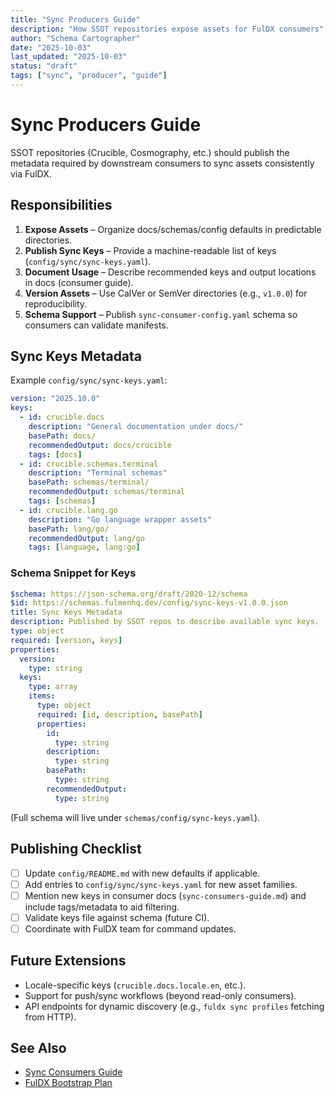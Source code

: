 ```yaml
---
title: "Sync Producers Guide"
description: "How SSOT repositories expose assets for FulDX consumers"
author: "Schema Cartographer"
date: "2025-10-03"
last_updated: "2025-10-03"
status: "draft"
tags: ["sync", "producer", "guide"]
---
```


# Sync Producers Guide

SSOT repositories (Crucible, Cosmography, etc.) should publish the metadata required by downstream consumers to sync assets consistently via FulDX.

## Responsibilities

1. **Expose Assets** – Organize docs/schemas/config defaults in predictable directories.
2. **Publish Sync Keys** – Provide a machine-readable list of keys (`config/sync/sync-keys.yaml`).
3. **Document Usage** – Describe recommended keys and output locations in docs (consumer guide).
4. **Version Assets** – Use CalVer or SemVer directories (e.g., `v1.0.0`) for reproducibility.
5. **Schema Support** – Publish `sync-consumer-config.yaml` schema so consumers can validate manifests.

## Sync Keys Metadata

Example `config/sync/sync-keys.yaml`:

```yaml
version: "2025.10.0"
keys:
  - id: crucible.docs
    description: "General documentation under docs/"
    basePath: docs/
    recommendedOutput: docs/crucible
    tags: [docs]
  - id: crucible.schemas.terminal
    description: "Terminal schemas"
    basePath: schemas/terminal/
    recommendedOutput: schemas/terminal
    tags: [schemas]
  - id: crucible.lang.go
    description: "Go language wrapper assets"
    basePath: lang/go/
    recommendedOutput: lang/go
    tags: [language, lang:go]
```

### Schema Snippet for Keys

```yaml
$schema: https://json-schema.org/draft/2020-12/schema
$id: https://schemas.fulmenhq.dev/config/sync-keys-v1.0.0.json
title: Sync Keys Metadata
description: Published by SSOT repos to describe available sync keys.
type: object
required: [version, keys]
properties:
  version:
    type: string
  keys:
    type: array
    items:
      type: object
      required: [id, description, basePath]
      properties:
        id:
          type: string
        description:
          type: string
        basePath:
          type: string
        recommendedOutput:
          type: string
```

(Full schema will live under `schemas/config/sync-keys.yaml`).

## Publishing Checklist

- [ ] Update `config/README.md` with new defaults if applicable.
- [ ] Add entries to `config/sync/sync-keys.yaml` for new asset families.
- [ ] Mention new keys in consumer docs (`sync-consumers-guide.md`) and include tags/metadata to aid filtering.
- [ ] Validate keys file against schema (future CI).
- [ ] Coordinate with FulDX team for command updates.

## Future Extensions

- Locale-specific keys (`crucible.docs.locale.en`, etc.).
- Support for push/sync workflows (beyond read-only consumers).
- API endpoints for dynamic discovery (e.g., `fuldx sync profiles` fetching from HTTP).

## See Also

- [Sync Consumers Guide](sync-consumers-guide.md)
- [FulDX Bootstrap Plan](../../fuldx/.plans/bootstrap.md)
